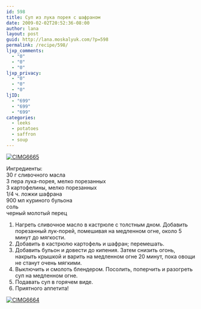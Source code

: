 ```yaml
---
id: 598
title: Суп из лука порея с шафраном
date: 2009-02-02T20:52:36-08:00
author: lana
layout: post
guid: http://lana.moskalyuk.com/?p=598
permalink: /recipe/598/
ljxp_comments:
  - "0"
  - "0"
  - "0"
ljxp_privacy:
  - "0"
  - "0"
  - "0"
ljID:
  - "699"
  - "699"
  - "699"
categories:
  - leeks
  - potatoes
  - saffron
  - soup
---
```

<a class="flickr-image" title="CIMG6665" rel="flickr-mgr" href="http://www.flickr.com/photos/67405678@N00/3246535142/"><img class="flickr-large" longdesc="http://farm4.static.flickr.com/3490/3246535142_1fa3418c4d_o.jpg" src="http://farm4.static.flickr.com/3490/3246535142_dfb411922b.jpg" alt="CIMG6665" /></a>

Ингредиент<a name="cutid1"></a>ы:  
30 г сливочного масла  
3 пера лука-порея, мелко порезанных  
3 картофелины, мелко порезанных  
1/4 ч. ложки шафрана  
900 мл куриного бульона  
соль  
черный молотый перец

1. Нагреть сливочное масло в кастрюле с толстным дном. Добавить порезанный лук-порей, помешивая на медленном огне, около 5 минут до мягкости.  
2. Добавить в кастрюлю картофель и шафран; перемешать.  
3. Добавить бульон и довести до кипения. Затем снизить огонь, накрыть крышкой и варить на медленном огне 20 минут, пока овощи не станут очень мягкими.  
4. Выключить и смолоть блендером. Посолить, поперчить и разогреть суп на медленном огне.  
5. Подавать суп в горячем виде.  
6. Приятного аппетита!

<a class="flickr-image" title="CIMG6664" rel="flickr-mgr" href="http://www.flickr.com/photos/67405678@N00/3245705925/"><img class="flickr-large" longdesc="http://farm4.static.flickr.com/3497/3245705925_bbe09c6a0d_o.jpg" src="http://farm4.static.flickr.com/3497/3245705925_b70fc60ac4.jpg" alt="CIMG6664" /></a>